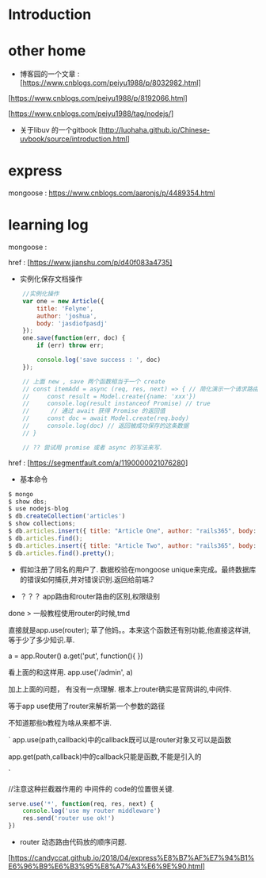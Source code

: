 # Introduction


# other home 

- 博客园的一个文章 : [https://www.cnblogs.com/peiyu1988/p/8032982.html]

[https://www.cnblogs.com/peiyu1988/p/8192066.html]

[https://www.cnblogs.com/peiyu1988/tag/nodejs/]

- 关于libuv 的一个gitbook [http://luohaha.github.io/Chinese-uvbook/source/introduction.html]


# express 

mongoose : https://www.cnblogs.com/aaronjs/p/4489354.html

# learning log

mongoose :

href : [https://www.jianshu.com/p/d40f083a4735]

- 实例化保存文档操作
```js
    //实例化操作
    var one = new Article({
        title: 'Felyne',
        author: 'joshua',
        body: 'jasdiofpasdj'
    });
    one.save(function(err, doc) {
        if (err) throw err;

        console.log('save success : ', doc)
    });

    // 上面 new , save 两个函数相当于一个 create
    // const itemAdd = async (req, res, next) => { // 简化演示一个请求路由回调函数，后面都省略这一外部包裹
    //     const result = Model.create({name: 'xxx'})
    //     console.log(result instanceof Promise) // true
    //      // 通过 await 获得 Promise 的返回值
    //     const doc = await Model.create(req.body)
    //     console.log(doc) // 返回被成功保存的这条数据
    // }

    // ?? 尝试用 promise 或者 async 的写法来写. 

```
href : [https://segmentfault.com/a/1190000021076280]

- 基本命令
```js
$ mongo
$ show dbs;
$ use nodejs-blog
$ db.createCollection('articles')
$ show collections;
$ db.articles.insert({ title: "Article One", author: "rails365", body: "This is article one" });
$ db.articles.find();
$ db.articles.insert({ title: "Article Two", author: "rails365", body: "This is article two" });
$ db.articles.find().pretty();
```


- 假如注册了同名的用户了. 数据校验在mongoose unique来完成。最终数据库的错误如何捕获,并对错误识别.返回给前端.?


- ？？？ app路由和router路由的区别,权限级别

done > 一般教程使用router的时候,tmd

直接就是app.use(router); 草了他妈。。本来这个函数还有别功能,他直接这样讲,
等于少了多少知识.草. 

a = app.Router()
a.get('put', function(){ })

看上面的和这样用. app.use('/admin', a)

加上上面的问题， 有没有一点理解. 根本上router确实是官网讲的,中间件.

等于app use使用了router来解析第一个参数的路径

不知道那些b教程为啥从来都不讲.

`
app.use(path,callback)中的callback既可以是router对象又可以是函数

app.get(path,callback)中的callback只能是函数,不能是引入的

`


//注意这种拦截器作用的 中间件的 code的位置很关键.
```js
serve.use('*', function(req, res, next) {
    console.log('use my router middleware')
    res.send('router use ok!')
})
```




- router 动态路由代码放的顺序问题.

[https://candyccat.github.io/2018/04/express%E8%B7%AF%E7%94%B1%E6%96%B9%E6%B3%95%E8%A7%A3%E6%9E%90.html]